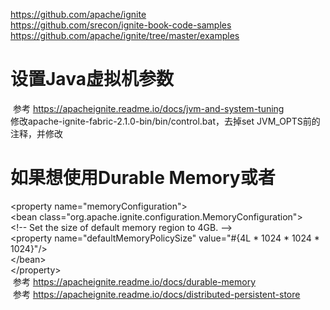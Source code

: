 https://github.com/apache/ignite  
https://github.com/srecon/ignite-book-code-samples  
https://github.com/apache/ignite/tree/master/examples  

# 设置Java虚拟机参数  
  参考 https://apacheignite.readme.io/docs/jvm-and-system-tuning  
  修改apache-ignite-fabric-2.1.0-bin/bin/control.bat，去掉set JVM_OPTS前的注释，并修改  
  
# 如果想使用Durable Memory或者  
  &lt;property name="memoryConfiguration"&gt;  
  &lt;bean class="org.apache.ignite.configuration.MemoryConfiguration"&gt;  
    &lt;!-- Set the size of default memory region to 4GB. --&gt;  
    &lt;property name="defaultMemoryPolicySize" value="#{4L * 1024 * 1024 * 1024}"/&gt;  
  &lt;/bean&gt;  
&lt;/property&gt;   
  参考 https://apacheignite.readme.io/docs/durable-memory  
  参考 https://apacheignite.readme.io/docs/distributed-persistent-store  
  
  
  

